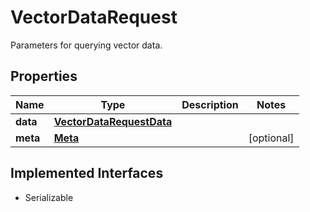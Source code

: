 

# VectorDataRequest

Parameters for querying vector data.

## Properties

Name | Type | Description | Notes
------------ | ------------- | ------------- | -------------
**data** | [**VectorDataRequestData**](VectorDataRequestData.md) |  | 
**meta** | [**Meta**](Meta.md) |  |  [optional]


## Implemented Interfaces

* Serializable


